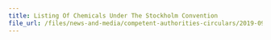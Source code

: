 ```yaml
---
title: Listing Of Chemicals Under The Stockholm Convention 
file_url: /files/news-and-media/competent-authorities-circulars/2019-09-20-CA.pdf
---
```

